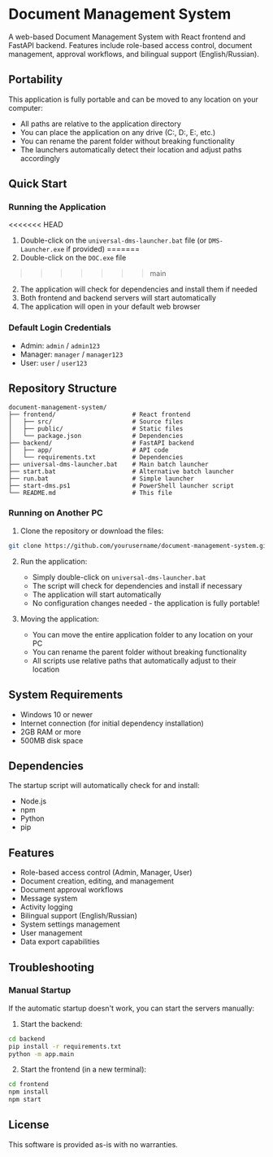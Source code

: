 # Document Management System

A web-based Document Management System with React frontend and FastAPI backend. Features include role-based access control, document management, approval workflows, and bilingual support (English/Russian).

## Portability

This application is fully portable and can be moved to any location on your computer:

- All paths are relative to the application directory
- You can place the application on any drive (C:, D:, E:, etc.)
- You can rename the parent folder without breaking functionality
- The launchers automatically detect their location and adjust paths accordingly

## Quick Start

### Running the Application
<<<<<<< HEAD
1. Double-click on the `universal-dms-launcher.bat` file (or `DMS-Launcher.exe` if provided)
=======
1. Double-click on the `DOC.exe` file
>>>>>>> main
2. The application will check for dependencies and install them if needed
3. Both frontend and backend servers will start automatically
4. The application will open in your default web browser

### Default Login Credentials
- Admin: `admin` / `admin123`
- Manager: `manager` / `manager123`
- User: `user` / `user123`

## Repository Structure

```
document-management-system/
├── frontend/                     # React frontend
│   ├── src/                      # Source files
│   ├── public/                   # Static files
│   └── package.json              # Dependencies
├── backend/                      # FastAPI backend
│   ├── app/                      # API code
│   └── requirements.txt          # Dependencies
├── universal-dms-launcher.bat    # Main batch launcher
├── start.bat                     # Alternative batch launcher
├── run.bat                       # Simple launcher
├── start-dms.ps1                 # PowerShell launcher script
└── README.md                     # This file
```


### Running on Another PC

1. Clone the repository or download the files:
```bash
git clone https://github.com/yourusername/document-management-system.git
```

2. Run the application:
   - Simply double-click on `universal-dms-launcher.bat`
   - The script will check for dependencies and install if necessary
   - The application will start automatically
   - No configuration changes needed - the application is fully portable!

3. Moving the application:
   - You can move the entire application folder to any location on your PC
   - You can rename the parent folder without breaking functionality
   - All scripts use relative paths that automatically adjust to their location

## System Requirements

- Windows 10 or newer
- Internet connection (for initial dependency installation)
- 2GB RAM or more
- 500MB disk space

## Dependencies

The startup script will automatically check for and install:
- Node.js
- npm
- Python
- pip

## Features

- Role-based access control (Admin, Manager, User)
- Document creation, editing, and management
- Document approval workflows
- Message system
- Activity logging
- Bilingual support (English/Russian)
- System settings management
- User management
- Data export capabilities

## Troubleshooting

### Manual Startup

If the automatic startup doesn't work, you can start the servers manually:

1. Start the backend:
```bash
cd backend
pip install -r requirements.txt
python -m app.main
```

2. Start the frontend (in a new terminal):
```bash
cd frontend
npm install
npm start
```

## License

This software is provided as-is with no warranties. 
